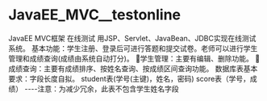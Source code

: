 # JavaEE_MVC__testonline
JavaEE MVC框架 在线测试
用JSP、Servlet、JavaBean、JDBC实现在线测试系统。
基本功能：学生注册、登录后可进行答题和提交试卷。老师可以进行学生管理和成绩查询(成绩由系统自动打分)。
学生管理：主要有编辑、删除功能。
成绩查询：主要有成绩排序、按姓名查询、按成绩区间查询功能。
数据库表基本要求：字段长度自拟。
student表(学号(主键)，姓名，密码)
score表（学号，成绩）  ----注意：为减少冗余，此表不包含学生姓名字段
